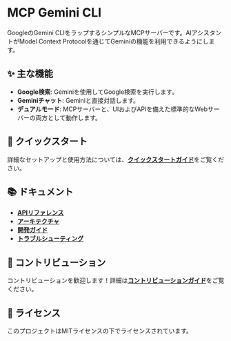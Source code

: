 # MCP Gemini CLI

GoogleのGemini CLIをラップするシンプルなMCPサーバーです。AIアシスタントがModel Context Protocolを通じてGeminiの機能を利用できるようにします。

## ✨ 主な機能

- **Google検索**: Geminiを使用してGoogle検索を実行します。
- **Geminiチャット**: Geminiと直接対話します。
- **デュアルモード**: MCPサーバーと、UIおよびAPIを備えた標準的なWebサーバーの両方として動作します。

## 🚀 クイックスタート

詳細なセットアップと使用方法については、[**クイックスタートガイド**](./docs/QUICKSTART.md)をご覧ください。

## 📚 ドキュメント

- [**APIリファレンス**](./docs/API.md)
- [**アーキテクチャ**](./docs/ARCHITECTURE.md)
- [**開発ガイド**](./docs/DEVELOPMENT.md)
- [**トラブルシューティング**](./docs/TROUBLESHOOTING.md)

## 🤝 コントリビューション

コントリビューションを歓迎します！詳細は[**コントリビューションガイド**](./CONTRIBUTING.md)をご覧ください。

## 📄 ライセンス

このプロジェクトはMITライセンスの下でライセンスされています。
